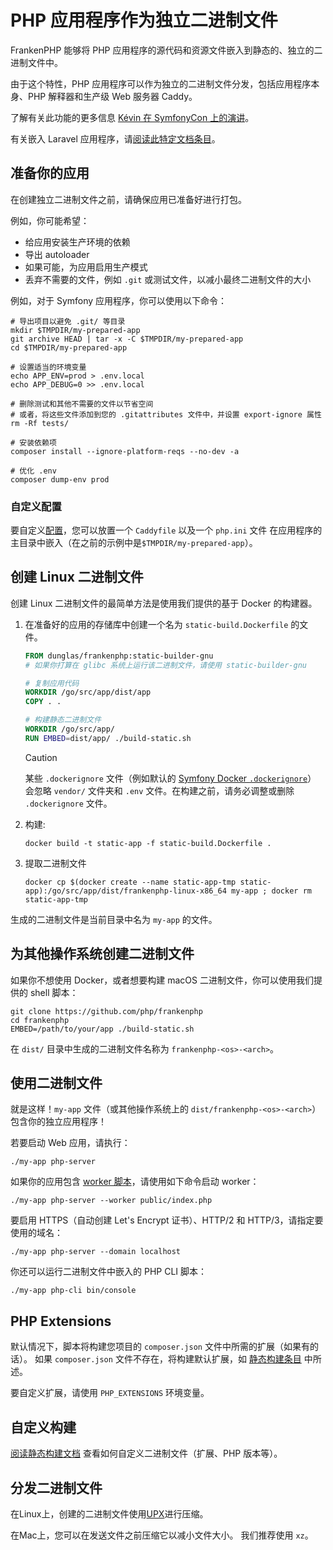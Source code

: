 # PHP 应用程序作为独立二进制文件

FrankenPHP 能够将 PHP 应用程序的源代码和资源文件嵌入到静态的、独立的二进制文件中。

由于这个特性，PHP 应用程序可以作为独立的二进制文件分发，包括应用程序本身、PHP 解释器和生产级 Web 服务器 Caddy。

了解有关此功能的更多信息 [Kévin 在 SymfonyCon 上的演讲](https://dunglas.dev/2023/12/php-and-symfony-apps-as-standalone-binaries/)。

有关嵌入 Laravel 应用程序，请[阅读此特定文档条目](laravel.md#laravel-apps-as-standalone-binaries)。

## 准备你的应用

在创建独立二进制文件之前，请确保应用已准备好进行打包。

例如，你可能希望：

- 给应用安装生产环境的依赖
- 导出 autoloader
- 如果可能，为应用启用生产模式
- 丢弃不需要的文件，例如 `.git` 或测试文件，以减小最终二进制文件的大小

例如，对于 Symfony 应用程序，你可以使用以下命令：

```console
# 导出项目以避免 .git/ 等目录
mkdir $TMPDIR/my-prepared-app
git archive HEAD | tar -x -C $TMPDIR/my-prepared-app
cd $TMPDIR/my-prepared-app

# 设置适当的环境变量
echo APP_ENV=prod > .env.local
echo APP_DEBUG=0 >> .env.local

# 删除测试和其他不需要的文件以节省空间
# 或者，将这些文件添加到您的 .gitattributes 文件中，并设置 export-ignore 属性
rm -Rf tests/

# 安装依赖项
composer install --ignore-platform-reqs --no-dev -a

# 优化 .env
composer dump-env prod
```

### 自定义配置

要自定义[配置](config.md)，您可以放置一个 `Caddyfile` 以及一个 `php.ini` 文件
在应用程序的主目录中嵌入（在之前的示例中是`$TMPDIR/my-prepared-app`）。

## 创建 Linux 二进制文件

创建 Linux 二进制文件的最简单方法是使用我们提供的基于 Docker 的构建器。

1. 在准备好的应用的存储库中创建一个名为 `static-build.Dockerfile` 的文件。

   ```dockerfile
   FROM dunglas/frankenphp:static-builder-gnu
   # 如果你打算在 glibc 系统上运行该二进制文件，请使用 static-builder-gnu

   # 复制应用代码
   WORKDIR /go/src/app/dist/app
   COPY . .

   # 构建静态二进制文件
   WORKDIR /go/src/app/
   RUN EMBED=dist/app/ ./build-static.sh
   ```

   > [!CAUTION]
   >
   > 某些 `.dockerignore` 文件（例如默认的 [Symfony Docker `.dockerignore`](https://github.com/dunglas/symfony-docker/blob/main/.dockerignore)）
   > 会忽略 `vendor/` 文件夹和 `.env` 文件。在构建之前，请务必调整或删除 `.dockerignore` 文件。

2. 构建:

   ```console
   docker build -t static-app -f static-build.Dockerfile .
   ```

3. 提取二进制文件

   ```console
   docker cp $(docker create --name static-app-tmp static-app):/go/src/app/dist/frankenphp-linux-x86_64 my-app ; docker rm static-app-tmp
   ```

生成的二进制文件是当前目录中名为 `my-app` 的文件。

## 为其他操作系统创建二进制文件

如果你不想使用 Docker，或者想要构建 macOS 二进制文件，你可以使用我们提供的 shell 脚本：

```console
git clone https://github.com/php/frankenphp
cd frankenphp
EMBED=/path/to/your/app ./build-static.sh
```

在 `dist/` 目录中生成的二进制文件名称为 `frankenphp-<os>-<arch>`。

## 使用二进制文件

就是这样！`my-app` 文件（或其他操作系统上的 `dist/frankenphp-<os>-<arch>`）包含你的独立应用程序！

若要启动 Web 应用，请执行：

```console
./my-app php-server
```

如果你的应用包含 [worker 脚本](worker.md)，请使用如下命令启动 worker：

```console
./my-app php-server --worker public/index.php
```

要启用 HTTPS（自动创建 Let's Encrypt 证书）、HTTP/2 和 HTTP/3，请指定要使用的域名：

```console
./my-app php-server --domain localhost
```

你还可以运行二进制文件中嵌入的 PHP CLI 脚本：

```console
./my-app php-cli bin/console
```

## PHP Extensions

默认情况下，脚本将构建您项目的 `composer.json` 文件中所需的扩展（如果有的话）。
如果 `composer.json` 文件不存在，将构建默认扩展，如 [静态构建条目](static.md) 中所述。

要自定义扩展，请使用 `PHP_EXTENSIONS` 环境变量。

## 自定义构建

[阅读静态构建文档](static.md) 查看如何自定义二进制文件（扩展、PHP 版本等）。

## 分发二进制文件

在Linux上，创建的二进制文件使用[UPX](https://upx.github.io)进行压缩。

在Mac上，您可以在发送文件之前压缩它以减小文件大小。
我们推荐使用 `xz`。
